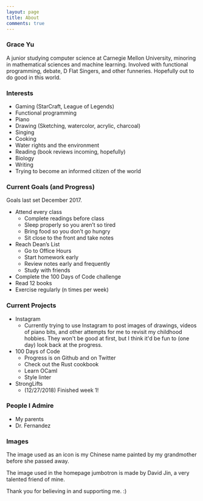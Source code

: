 ```yaml
---
layout: page
title: About
comments: true
---
```


### Grace Yu

A junior studying computer science at Carnegie Mellon University, minoring in
mathematical sciences and machine learning. Involved with functional programming,
debate, D Flat Singers, and other funneries. Hopefully out to do good in this world.

### Interests

- Gaming (StarCraft, League of Legends)
- Functional programming
- Piano
- Drawing (Sketching, watercolor, acrylic, charcoal)
- Singing
- Cooking
- Water rights and the environment
- Reading (book reviews incoming, hopefully)
- Biology
- Writing
- Trying to become an informed citizen of the world

### Current Goals (and Progress)

Goals last set December 2017.

- Attend every class
  - Complete readings before class
  - Sleep properly so you aren’t so tired
  - Bring food so you don’t go hungry
  - Sit close to the front and take notes
- Reach Dean’s List
  - Go to Office Hours
  - Start homework early
  - Review notes early and frequently
  - Study with friends
- Complete the 100 Days of Code challenge
- Read 12 books
- Exercise regularly (n times per week)

### Current Projects

- Instagram
  - Currently trying to use Instagram to post images of drawings, videos of piano bits, and other attempts
  for me to revisit my childhood hobbies. They won't be good at first, but I think it'd be fun to (one day) look back at the progress.
- 100 Days of Code
  - Progress is on Github and on Twitter
  - Check out the Rust cookbook
  - Learn OCaml
  - Style linter
- StrongLifts
  - (12/27/2018) Finished week 1!

### People I Admire

- My parents
- Dr. Fernandez

### Images

The image used as an icon is my Chinese name painted by my grandmother before she passed away.

The image used in the homepage jumbotron is made by David Jin, a very talented friend of mine.

Thank you for believing in and supporting me. :)
